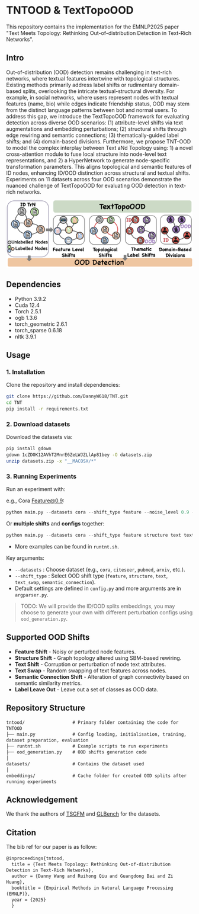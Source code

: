# TNTOOD & TextTopoOOD

This repository contains the implementation for the EMNLP2025 paper "Text Meets Topology: Rethinking Out-of-distribution Detection in Text-Rich Networks".

## Intro
Out-of-distribution (OOD) detection remains challenging in text-rich networks, where textual features intertwine with topological structures. Existing methods primarily address label shifts or rudimentary domain-based splits, overlooking the intricate textual-structural diversity. For example, in social networks, where users represent nodes with textual features (name, bio) while edges indicate friendship status, OOD may stem from the distinct language patterns between bot and normal users. To address this gap, we introduce the TextTopoOOD framework for evaluating detection across diverse OOD scenarios: (1) attribute-level shifts via text augmentations and embedding perturbations; (2) structural shifts through edge rewiring and semantic connections; (3) thematically-guided label shifts; and (4) domain-based divisions. Furthermore, we propose TNT-OOD to model the complex interplay between Text aNd Topology using: 1) a novel cross-attention module to fuse local structure into node-level text representations, and 2) a HyperNetwork to generate node-specific transformation parameters. This aligns topological and semantic features of ID nodes, enhancing ID/OOD distinction across structural and textual shifts. Experiments on 11 datasets across four OOD scenarios demonstrate the nuanced challenge of TextTopoOOD for evaluating OOD detection in text-rich networks.

![texttopoood](./img/text-topo.png)

## Dependencies
- Python 3.9.2
- Cuda 12.4
- Torch 2.5.1
- ogb 1.3.6
- torch_geometric 2.6.1
- torch_sparse 0.6.18
- nltk 3.9.1

## Usage
### 1. Installation
Clone the repository and install dependencies:
```bash
git clone https://github.com/DannyW618/TNT.git
cd TNT
pip install -r requirements.txt
````

### 2. Download datasets
Download the datasets via:

```bash
pip install gdown
gdown 1cZDOK12AVhT2MnrE6ZeLWJZLlAp81bey -O datasets.zip
unzip datasets.zip -x "__MACOSX/*"
```

### 3. Running Experiments

Run an experiment with:

e.g., Cora Feature@0.9:
```python
python main.py --datasets cora --shift_type feature --noise_level 0.9 --num_layers 2 --learning_rate 0.0001 --dropout 0.3 --use_tntood
```

Or **multiple shifts** and **configs** together:

```python
python main.py --datasets cora --shift_type feature structure text text_swap semantic_connection --semantic_selection_mode threshold threshold threshold --target_density_factor 1 1 1 --threshold_percentile 0.75 0.85 0.95 --swap_scope both intra inter --swap_ratio 1 1 1 --text_augmentation_type synonym antonym --text_noise_level 1 1 --noise_level 0.5 0.7 0.9 --p_ii_factor 0.7 0.6 0.4 --p_ij_factor 0.5 0.3 0.7 --structure_noise_level 0.2 0.5 1.0 --num_layers 2 --learning_rate 0.0001 --dropout 0.3 --use_tntood
```

* More examples can be found in `runtnt.sh`.


Key arguments:
* `--datasets` : Choose dataset (e.g., `cora`, `citeseer`, `pubmed`, `arxiv`, etc.).
* `--shift_type` : Select OOD shift type (`feature`, `structure`, `text`, `text_swap`, `semantic_connection`).
* Default settings are defined in `config.py` and more arguments are in `argparser.py`.

> TODO: We will provide the ID/OOD splits embeddings, you may choose to generate your own with different perturbation configs using `ood_generation.py`.


## Supported OOD Shifts

* **Feature Shift** - Noisy or perturbed node features.
* **Structure Shift** - Graph topology altered using SBM-based rewiring.
* **Text Shift** - Corruption or perturbation of node text attributes.
* **Text Swap** - Random swapping of text features across nodes.
* **Semantic Connection Shift** - Alteration of graph connectivity based on semantic similarity metrics.
* **Label Leave Out** - Leave out a set of classes as OOD data.

## Repository Structure
```
tntood/                  # Primary folder containing the code for TNTOOD
├── main.py              # Config loading, initialisation, training, dataset preparation, evaluation
├── runtnt.sh            # Example scripts to run experiments
├── ood_generation.py    # OOD shifts generation code
│
datasets/                # Contains the dataset used
│
embeddings/              # Cache folder for created OOD splits after running experiments
```

## Acknowledgement
We thank the authors of [TSGFM](https://github.com/CurryTang/TSGFM) and [GLBench](https://github.com/NineAbyss/GLBench) for the datasets.


## Citation

The bib ref for our paper is as follow:

```
@inproceedings{tntood,
  title = {Text Meets Topology: Rethinking Out-of-distribution Detection in Text-Rich Networks},
  author = {Danny Wang and Ruihong Qiu and Guangdong Bai and Zi Huang},
  booktitle = {Empirical Methods in Natural Language Processing (EMNLP)},
  year = {2025}
  }
```
